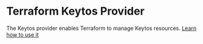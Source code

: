 # Terraform Keytos Provider

The Keytos provider enables Terraform to manage Keytos resources. [Learn how to use it](https://registry.terraform.io/providers/markeytos/keytos/latest/docs)
